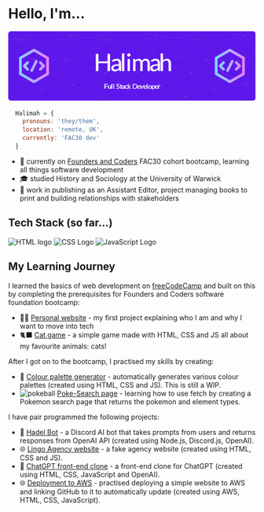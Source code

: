 # Hello, I'm...

![Halimah Full Stack Developer](/img/github-header-image.png)

```js
  Halimah = {
    pronouns: 'they/them',
    location: 'remote, UK',
    currently: 'FAC30 dev'
  }
```

- 🌱 currently on [Founders and Coders](https://www.foundersandcoders.com) FAC30 cohort bootcamp, learning all things software development
- 🎓 studied History and Sociology at the University of Warwick
- 💼 work in publishing as an Assistant Editor, project managing books to print and building relationships with stakeholders

## Tech Stack (so far...)

![HTML logo](https://img.shields.io/badge/HTML5-E34F26?style=for-the-badge&logo=html5&logoColor=white) ![CSS Logo](https://img.shields.io/badge/CSS3-1572B6?style=for-the-badge&logo=css3&logoColor=white) ![JavaScript Logo](https://img.shields.io/badge/JavaScript-F7DF1E?style=for-the-badge&logo=javascript&logoColor=black)

## My Learning Journey

I learned the basics of web development on [freeCodeCamp](https://www.freecodecamp.org) and built on this by completing the prerequisites for Founders and Coders software foundation bootcamp:

- 🧑‍💻 [Personal website](https://halimahexe.github.io/FAC-Website) - my first project explaining who I am and why I want to move into tech
- 🐈‍⬛ [Cat game](https://halimahexe.github.io/Cat-Game) - a simple game made with HTML, CSS and JS all about my favourite animals: cats!

After I got on to the bootcamp, I practised my skills by creating:

- 🎨 [Colour palette generator](https://halimahexe.github.io/ColourPalette) - automatically generates various colour palettes (created using HTML, CSS and JS). This is still a WIP.
- <img src="https://upload.wikimedia.org/wikipedia/commons/thumb/5/53/Pok%C3%A9_Ball_icon.svg/240px-Pok%C3%A9_Ball_icon.svg.png" alt="pokeball" height="16px" width="16px"> [Poke-Search page](https://halimahexe.github.io/poke-search) - learning how to use fetch by creating a Pokemon search page that returns the pokemon and element types.

I have pair programmed the following projects:
- 🤖 [Hadel Bot](https://github.com/fac30/discord-ai-bot--halimah-adel) - a Discord AI bot that takes prompts from users and returns responses from OpenAI API (created using Node.js, Discord.js, OpenAI).
- 🌐 [Lingo Agency website](https://fac30.github.io/Agency-Phoenix-Halimah) - a fake agency website (created using HTML, CSS and JS).
- 🤖 [ChatGPT front-end clone](https://fac30.github.io/chatgpt-clone--halimah-andrei-adriana-loza) - a front-end clone for ChatGPT (created using HTML, CSS, JavaScript and OpenAI).
- 🌐 [Deployment to AWS](https://github.com/fac30/halimah-kieran-oleg-andrei-unschool-aws) - practised deploying a simple website to AWS and linking GitHub to it to automatically update (created using AWS, HTML, CSS, JavaScript).

